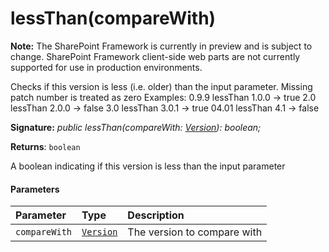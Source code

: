 # lessThan(compareWith)
**Note:** The SharePoint Framework is currently in preview and is subject to change. SharePoint Framework client-side web parts are not currently supported for use in production environments.



Checks if this version is less (i.e. older) than the input parameter. Missing patch number is treated as zero Examples: 0.9.9 lessThan 1.0.0 -> true 2.0 lessThan 2.0.0 -> false 3.0 lessThan 3.0.1 -> true 04.01 lessThan 4.1 -> false

**Signature:** _public lessThan(compareWith: [Version](../sp-core-library/class/version.md)): boolean;_

**Returns**: `boolean`



A boolean indicating if this version is less than the input parameter

#### Parameters


| Parameter	   | Type    | Description |
|:-------------|:---------------|:------------|
| `compareWith`    | [`Version`](../sp-core-library/class/version.md) | The version to compare with |


